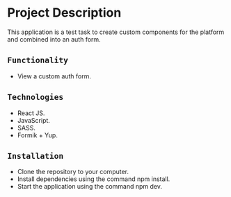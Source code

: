 # Project Description

This application is a test task to create custom components for the platform and combined into an auth form.

## `Functionality`

- View a custom auth form.

## `Technologies`

- React JS.
- JavaScript.
- SASS.
- Formik + Yup.

## `Installation`

- Clone the repository to your computer.
- Install dependencies using the command npm install.
- Start the application using the command npm dev.
